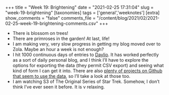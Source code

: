 +++
title = "Week 19: Brightening"
date = "2021-02-25 17:31:04"
slug = "week-19-brightening"
[taxonomies]
tags = ['general','weeknotes']
[extra]
show_comments = "false"
comments_file = "/content/blog/2021/02/2021-02-25-week-19-brightening-comments.csv"
+++

- There is blossom on trees!
- There are primroses in the garden! At last, life!
- I am making very, very slow progress in getting my blog moved over to Zola. Maybe an hour a week is not enough?
- I hit 1000 continuous days of entries to [Daylio](https://daylio.net/). It has worked perfectly as a sort of daily personal blog, and I think I’ll have to explore the options for exporting the data (they permit CSV export) and seeing what kind of form I can get it into. There are also [plenty of projects on Github that seem to use the data](https://github.com/search?q=daylio), so I’ll take a look at those too.
- I am watching S3 of The Original Series of Star Trek. Somehow, I don’t think I’ve ever seen it before. It is v relaxing.
